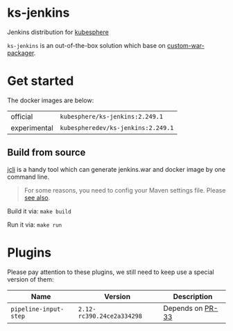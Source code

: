 # ks-jenkins
Jenkins distribution for [kubesphere](https://github.com/kubesphere/kubesphere)

`ks-jenkins` is an out-of-the-box solution which base on [custom-war-packager](https://github.com/jenkinsci/custom-war-packager).

# Get started
The docker images are below:

| | |
|---|---|
| official | `kubesphere/ks-jenkins:2.249.1` |
| experimental | `kubespheredev/ks-jenkins:2.249.1` |

## Build from source

[jcli](https://github.com/jenkins-zh/jenkins-cli) is a handy tool which can generate jenkins.war and docker image by one command line.

> For some reasons, you need to config your Maven settings file. Please [see also](https://github.com/kubesphere/ks-jenkins/issues/16).

Build it via: `make build`

Run it via: `make run`

# Plugins
Please pay attention to these plugins, we still need to keep use a special version of them:

| Name | Version | Description |
|---|---|---|
| `pipeline-input-step` | `2.12-rc390.24ce2a334298` | Depends on [PR-33](https://github.com/jenkinsci/pipeline-input-step-plugin/pull/33) |
